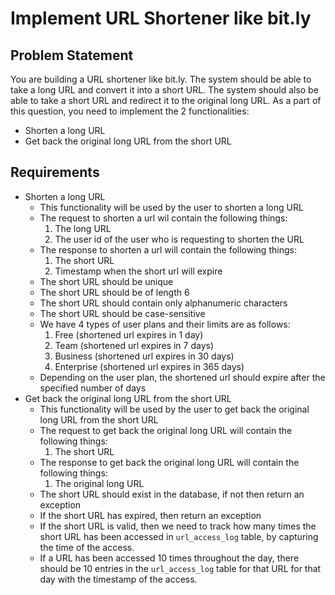 # Implement URL Shortener like bit.ly

## Problem Statement
You are building a URL shortener like bit.ly. The system should be able to take a long URL and convert it into a short URL. The system should also be able to take a short URL and redirect it to the original long URL.
As a part of this question, you need to implement the 2 functionalities:
* Shorten a long URL
* Get back the original long URL from the short URL

## Requirements
* Shorten a long URL
  - This functionality will be used by the user to shorten a long URL
  - The request to shorten a url wil contain the following things:
    1. The long URL
    2. The user id of the user who is requesting to shorten the URL
  - The response to shorten a url will contain the following things:
    1. The short URL
    2. Timestamp when the short url will expire
  - The short URL should be unique
  - The short URL should be of length 6
  - The short URL should contain only alphanumeric characters
  - The short URL should be case-sensitive
  - We have 4 types of user plans and their limits are as follows:
    1. Free (shortened url expires in 1 day)
    2. Team (shortened url expires in 7 days)
    3. Business (shortened url expires in 30 days)
    4. Enterprise (shortened url expires in 365 days)
  - Depending on the user plan, the shortened url should expire after the specified number of days
* Get back the original long URL from the short URL
  - This functionality will be used by the user to get back the original long URL from the short URL
  - The request to get back the original long URL will contain the following things:
    1. The short URL
  - The response to get back the original long URL will contain the following things:
    1. The original long URL
  - The short URL should exist in the database, if not then return an exception
  - If the short URL has expired, then return an exception
  - If the short URL is valid, then we need to track how many times the short URL has been accessed in `url_access_log` table, by capturing the time of the access.
  - If a URL has been accessed 10 times throughout the day, there should be 10 entries in the `url_access_log` table for that URL for that day with the timestamp of the access.
